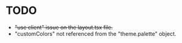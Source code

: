# TODO

- ~~"use client" issue on the layout.tsx file.~~
- "customColors" not referenced from the "theme.palette" object.
